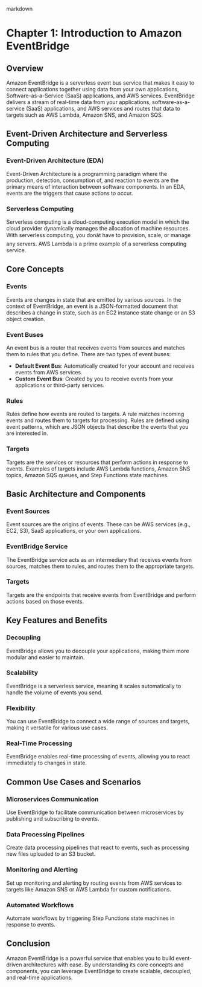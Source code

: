 markdown
# Chapter 1: Introduction to Amazon EventBridge

## Overview

Amazon EventBridge is a serverless event bus service that makes it easy to connect applications together using data from your own applications, Software-as-a-Service (SaaS) applications, and AWS services. EventBridge delivers a stream of real-time data from your applications, software-as-a-service (SaaS) applications, and AWS services and routes that data to targets such as AWS Lambda, Amazon SNS, and Amazon SQS.

## Event-Driven Architecture and Serverless Computing

### Event-Driven Architecture (EDA)

Event-Driven Architecture is a programming paradigm where the production, detection, consumption of, and reaction to events are the primary means of interaction between software components. In an EDA, events are the triggers that cause actions to occur.

### Serverless Computing

Serverless computing is a cloud-computing execution model in which the cloud provider dynamically manages the allocation of machine resources. With serverless computing, you donât have to provision, scale, or manage any servers. AWS Lambda is a prime example of a serverless computing service.

## Core Concepts

### Events

Events are changes in state that are emitted by various sources. In the context of EventBridge, an event is a JSON-formatted document that describes a change in state, such as an EC2 instance state change or an S3 object creation.

### Event Buses

An event bus is a router that receives events from sources and matches them to rules that you define. There are two types of event buses:
- **Default Event Bus**: Automatically created for your account and receives events from AWS services.
- **Custom Event Bus**: Created by you to receive events from your applications or third-party services.

### Rules

Rules define how events are routed to targets. A rule matches incoming events and routes them to targets for processing. Rules are defined using event patterns, which are JSON objects that describe the events that you are interested in.

### Targets

Targets are the services or resources that perform actions in response to events. Examples of targets include AWS Lambda functions, Amazon SNS topics, Amazon SQS queues, and Step Functions state machines.

## Basic Architecture and Components

### Event Sources

Event sources are the origins of events. These can be AWS services (e.g., EC2, S3), SaaS applications, or your own applications.

### EventBridge Service

The EventBridge service acts as an intermediary that receives events from sources, matches them to rules, and routes them to the appropriate targets.

### Targets

Targets are the endpoints that receive events from EventBridge and perform actions based on those events.

## Key Features and Benefits

### Decoupling

EventBridge allows you to decouple your applications, making them more modular and easier to maintain.

### Scalability

EventBridge is a serverless service, meaning it scales automatically to handle the volume of events you send.

### Flexibility

You can use EventBridge to connect a wide range of sources and targets, making it versatile for various use cases.

### Real-Time Processing

EventBridge enables real-time processing of events, allowing you to react immediately to changes in state.

## Common Use Cases and Scenarios

### Microservices Communication

Use EventBridge to facilitate communication between microservices by publishing and subscribing to events.

### Data Processing Pipelines

Create data processing pipelines that react to events, such as processing new files uploaded to an S3 bucket.

### Monitoring and Alerting

Set up monitoring and alerting by routing events from AWS services to targets like Amazon SNS or AWS Lambda for custom notifications.

### Automated Workflows

Automate workflows by triggering Step Functions state machines in response to events.

## Conclusion

Amazon EventBridge is a powerful service that enables you to build event-driven architectures with ease. By understanding its core concepts and components, you can leverage EventBridge to create scalable, decoupled, and real-time applications.
